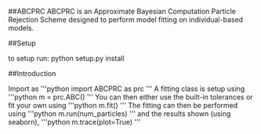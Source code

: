 ##ABCPRC
ABCPRC is an Approximate Bayesian Computation Particle Rejection Scheme designed to perform model fitting
on individual-based models.

##Setup

to setup run:
python setup.py install

##Introduction

Import as
'''python
import ABCPRC as prc
'''
A fitting class is setup using
'''python
m = prc.ABC()
'''
You can then either use the built-in tolerances or fit your own using
'''python
m.fit()
'''
The fitting can then be performed using
'''python
m.run(num_particles)
'''
and the results shown (using seaborn),
'''python
m.trace(plot=True)
'''